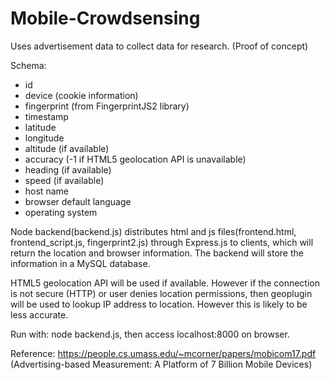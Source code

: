# Mobile-Crowdsensing

Uses advertisement data to collect data for research. (Proof of concept)

Schema:
- id
- device (cookie information)
- fingerprint (from FingerprintJS2 library)
- timestamp
- latitude
- longitude
- altitude (if available)
- accuracy (-1 if HTML5 geolocation API is unavailable)
- heading (if available)
- speed (if available)
- host name
- browser default language
- operating system

Node backend(backend.js) distributes html and js files(frontend.html, frontend_script.js, fingerprint2.js) through Express.js to clients, which will return the location and browser information. The backend will store the information in a MySQL database.

HTML5 geolocation API will be used if available. However if the connection is not secure (HTTP) or user denies location permissions, then geoplugin will be used to lookup IP address to location. However this is likely to be less accurate.

Run with: node backend.js, then access localhost:8000 on browser.

Reference: https://people.cs.umass.edu/~mcorner/papers/mobicom17.pdf (Advertising-based Measurement: A Platform of 7 Billion Mobile Devices)

